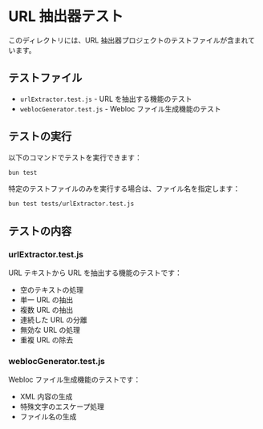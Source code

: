 # URL 抽出器テスト

このディレクトリには、URL 抽出器プロジェクトのテストファイルが含まれています。

## テストファイル

- `urlExtractor.test.js` - URL を抽出する機能のテスト
- `weblocGenerator.test.js` - Webloc ファイル生成機能のテスト

## テストの実行

以下のコマンドでテストを実行できます：

```bash
bun test
```

特定のテストファイルのみを実行する場合は、ファイル名を指定します：

```bash
bun test tests/urlExtractor.test.js
```

## テストの内容

### urlExtractor.test.js

URL テキストから URL を抽出する機能のテストです：

- 空のテキストの処理
- 単一 URL の抽出
- 複数 URL の抽出
- 連続した URL の分離
- 無効な URL の処理
- 重複 URL の除去

### weblocGenerator.test.js

Webloc ファイル生成機能のテストです：

- XML 内容の生成
- 特殊文字のエスケープ処理
- ファイル名の生成
